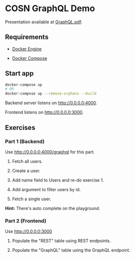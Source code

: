 # COSN GraphQL Demo

Presentation available at [GraphQL.pdf](./GraphQL.pdf).

## Requirements

- [Docker Engine](https://docs.docker.com/engine/)

- [Docker Compose](https://docs.docker.com/compose/)

## Start app

```bash
docker-compose up
# OR
docker-compose up --remove-orphans --build
```

Backend server listens on http://0.0.0.0:4000.

Frontend listens on http://0.0.0.0:3000.

## Exercises

### Part 1 (Backend)

Use http://0.0.0.0:4000/graphql for this part.

1. Fetch all users.

2. Create a user.

3. Add name field to Users and re-do exercise 1.

4. Add argument to filter users by id.

5. Fetch a single user.

**Hint:** There's auto complete on the playground.

### Part 2 (Frontend)

Use http://0.0.0.0:3000

1. Populate the "REST" table using REST endpoints.

2. Populate the "GraphQL" table using the GraphQL endpoint.

